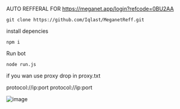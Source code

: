 AUTO REFFERAL FOR https://meganet.app/login?refcode=0BU2AA

    git clone https://github.com/Iqlast/MeganetReff.git

install depencies

    npm i
Run bot 

    node run.js

if you wan use proxy drop in proxy.txt 

protocol://ip:port
protocol://ip:port

![image](https://github.com/user-attachments/assets/38bf8b20-b4ca-46b4-8866-ab6cb6973687)


